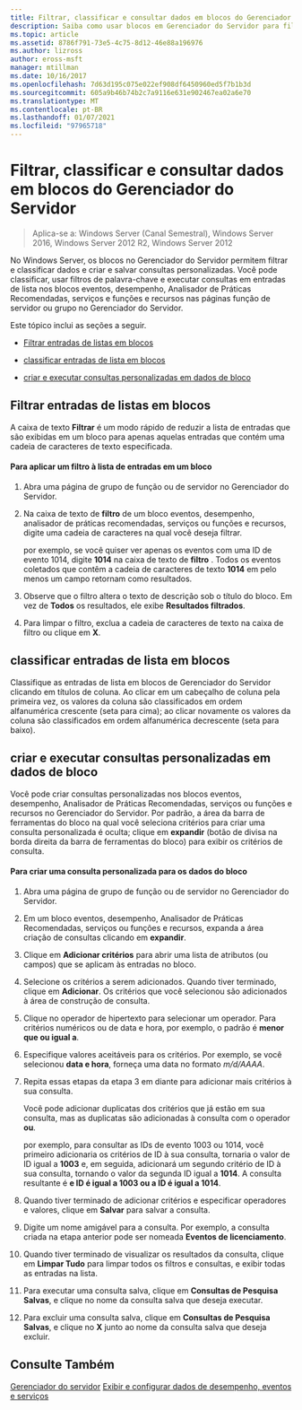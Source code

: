```yaml
---
title: Filtrar, classificar e consultar dados em blocos do Gerenciador do Servidor
description: Saiba como usar blocos em Gerenciador do Servidor para filtrar e classificar dados e criar e salvar consultas personalizadas.
ms.topic: article
ms.assetid: 8786f791-73e5-4c75-8d12-46e88a196976
ms.author: lizross
author: eross-msft
manager: mtillman
ms.date: 10/16/2017
ms.openlocfilehash: 7d63d195c075e022ef908df6450960ed5f7b1b3d
ms.sourcegitcommit: 605a9b46b74b2c7a9116e631e902467ea02a6e70
ms.translationtype: MT
ms.contentlocale: pt-BR
ms.lasthandoff: 01/07/2021
ms.locfileid: "97965718"
---
```

# <a name="filter-sort-and-query-data-in-server-manager-tiles"></a>Filtrar, classificar e consultar dados em blocos do Gerenciador do Servidor

>Aplica-se a: Windows Server (Canal Semestral), Windows Server 2016, Windows Server 2012 R2, Windows Server 2012

No Windows Server, os blocos no Gerenciador do Servidor permitem filtrar e classificar dados e criar e salvar consultas personalizadas. Você pode classificar, usar filtros de palavra-chave e executar consultas em entradas de lista nos blocos eventos, desempenho, Analisador de Práticas Recomendadas, serviços e funções e recursos nas páginas função de servidor ou grupo no Gerenciador do Servidor.

Este tópico inclui as seções a seguir.

-   [Filtrar entradas de listas em blocos](#BKMK_tiles)

-   [classificar entradas de lista em blocos](#BKMK_sort)

-   [criar e executar consultas personalizadas em dados de bloco](#BKMK_query)

## <a name="filter-list-entries-in-tiles"></a><a name=BKMK_tiles></a>Filtrar entradas de listas em blocos
A caixa de texto **Filtrar** é um modo rápido de reduzir a lista de entradas que são exibidas em um bloco para apenas aquelas entradas que contém uma cadeia de caracteres de texto especificada.

#### <a name="to-apply-a-filter-to-the-list-of-entries-in-a-tile"></a>Para aplicar um filtro à lista de entradas em um bloco

1.  Abra uma página de grupo de função ou de servidor no Gerenciador do Servidor.

2.  Na caixa de texto de **filtro** de um bloco eventos, desempenho, analisador de práticas recomendadas, serviços ou funções e recursos, digite uma cadeia de caracteres na qual você deseja filtrar.

    por exemplo, se você quiser ver apenas os eventos com uma ID de evento 1014, digite **1014** na caixa de texto de **filtro** . Todos os eventos coletados que contêm a cadeia de caracteres de texto **1014** em pelo menos um campo retornam como resultados.

3.  Observe que o filtro altera o texto de descrição sob o título do bloco. Em vez de **Todos** os resultados, ele exibe **Resultados filtrados**.

4.  Para limpar o filtro, exclua a cadeia de caracteres de texto na caixa de filtro ou clique em **X**.

## <a name="sort-list-entries-in-tiles"></a><a name=BKMK_sort></a>classificar entradas de lista em blocos
Classifique as entradas de lista em blocos de Gerenciador do Servidor clicando em títulos de coluna. Ao clicar em um cabeçalho de coluna pela primeira vez, os valores da coluna são classificados em ordem alfanumérica crescente (seta para cima); ao clicar novamente os valores da coluna são classificados em ordem alfanumérica decrescente (seta para baixo).

## <a name="create-and-run-custom-queries-on-tile-data"></a><a name=BKMK_query></a>criar e executar consultas personalizadas em dados de bloco
Você pode criar consultas personalizadas nos blocos eventos, desempenho, Analisador de Práticas Recomendadas, serviços ou funções e recursos no Gerenciador do Servidor. Por padrão, a área da barra de ferramentas do bloco na qual você seleciona critérios para criar uma consulta personalizada é oculta; clique em **expandir** (botão de divisa na borda direita da barra de ferramentas do bloco) para exibir os critérios de consulta.

#### <a name="to-create-a-custom-query-for-tile-data"></a>Para criar uma consulta personalizada para os dados do bloco

1.  Abra uma página de grupo de função ou de servidor no Gerenciador do Servidor.

2.  Em um bloco eventos, desempenho, Analisador de Práticas Recomendadas, serviços ou funções e recursos, expanda a área criação de consultas clicando em **expandir**.

3.  Clique em **Adicionar critérios** para abrir uma lista de atributos (ou campos) que se aplicam às entradas no bloco.

4.  Selecione os critérios a serem adicionados. Quando tiver terminado, clique em **Adicionar**. Os critérios que você selecionou são adicionados à área de construção de consulta.

5.  Clique no operador de hipertexto para selecionar um operador. Para critérios numéricos ou de data e hora, por exemplo, o padrão é **menor que ou igual a**.

6.  Especifique valores aceitáveis para os critérios. Por exemplo, se você selecionou **data e hora**, forneça uma data no formato *m/d/AAAA*.

7.  Repita essas etapas da etapa 3 em diante para adicionar mais critérios à sua consulta.

    Você pode adicionar duplicatas dos critérios que já estão em sua consulta, mas as duplicatas são adicionadas à consulta com o operador **ou**.

    por exemplo, para consultar as IDs de evento 1003 ou 1014, você primeiro adicionaria os critérios de ID à sua consulta, tornaria o valor de ID igual a **1003** e, em seguida, adicionará um segundo critério de ID à sua consulta, tornando o valor da segunda ID igual a **1014**. A consulta resultante é **e ID é igual a 1003 ou a ID é igual a 1014**.

8.  Quando tiver terminado de adicionar critérios e especificar operadores e valores, clique em **Salvar** para salvar a consulta.

9. Digite um nome amigável para a consulta. Por exemplo, a consulta criada na etapa anterior pode ser nomeada **Eventos de licenciamento**.

10. Quando tiver terminado de visualizar os resultados da consulta, clique em **Limpar Tudo** para limpar todos os filtros e consultas, e exibir todas as entradas na lista.

11. Para executar uma consulta salva, clique em **Consultas de Pesquisa Salvas**, e clique no nome da consulta salva que deseja executar.

12. Para excluir uma consulta salva, clique em **Consultas de Pesquisa Salvas**, e clique no **X** junto ao nome da consulta salva que deseja excluir.

## <a name="see-also"></a>Consulte Também
[Gerenciador do servidor](server-manager.md) 
 [Exibir e configurar dados de desempenho, eventos e serviços](view-and-configure-performance-event-and-service-data.md)



